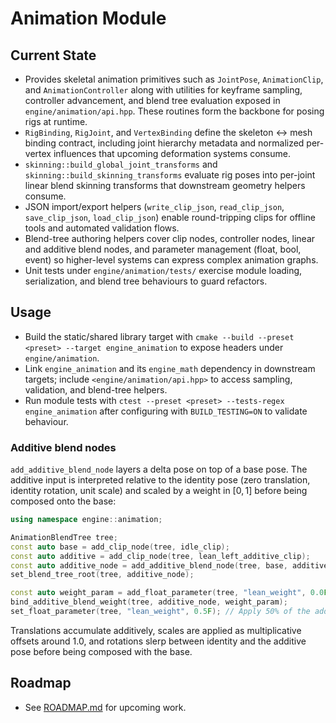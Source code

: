 # Animation Module

## Current State
- Provides skeletal animation primitives such as `JointPose`, `AnimationClip`, and `AnimationController` along with utilities for keyframe sampling, controller advancement, and blend tree evaluation exposed in `engine/animation/api.hpp`. These routines form the backbone for posing rigs at runtime.
- `RigBinding`, `RigJoint`, and `VertexBinding` define the skeleton ↔ mesh binding contract, including joint hierarchy metadata and normalized per-vertex influences that upcoming deformation systems consume.
- `skinning::build_global_joint_transforms` and `skinning::build_skinning_transforms` evaluate rig poses into per-joint linear blend skinning transforms that downstream geometry helpers consume.
- JSON import/export helpers (`write_clip_json`, `read_clip_json`, `save_clip_json`, `load_clip_json`) enable round-tripping clips for offline tools and automated validation flows.
- Blend-tree authoring helpers cover clip nodes, controller nodes, linear and additive blend nodes, and parameter management (float, bool, event) so higher-level systems can express complex animation graphs.
- Unit tests under `engine/animation/tests/` exercise module loading, serialization, and blend tree behaviours to guard refactors.

## Usage
- Build the static/shared library target with `cmake --build --preset <preset> --target engine_animation` to expose headers under `engine/animation`.
- Link `engine_animation` and its `engine_math` dependency in downstream targets; include `<engine/animation/api.hpp>` to access sampling, validation, and blend-tree helpers.
- Run module tests with `ctest --preset <preset> --tests-regex engine_animation` after configuring with `BUILD_TESTING=ON` to validate behaviour.

### Additive blend nodes

`add_additive_blend_node` layers a delta pose on top of a base pose. The additive input is interpreted relative to the identity pose (zero translation, identity rotation, unit scale) and scaled by a weight in $[0, 1]$ before being composed onto the base:

```cpp
using namespace engine::animation;

AnimationBlendTree tree;
const auto base = add_clip_node(tree, idle_clip);
const auto additive = add_clip_node(tree, lean_left_additive_clip);
const auto additive_node = add_additive_blend_node(tree, base, additive, 0.0F);
set_blend_tree_root(tree, additive_node);

const auto weight_param = add_float_parameter(tree, "lean_weight", 0.0F);
bind_additive_blend_weight(tree, additive_node, weight_param);
set_float_parameter(tree, "lean_weight", 0.5F); // Apply 50% of the additive pose
```

Translations accumulate additively, scales are applied as multiplicative offsets around $1.0$, and rotations slerp between identity and the additive pose before being composed with the base.

## Roadmap
- See [ROADMAP.md](ROADMAP.md) for upcoming work.
